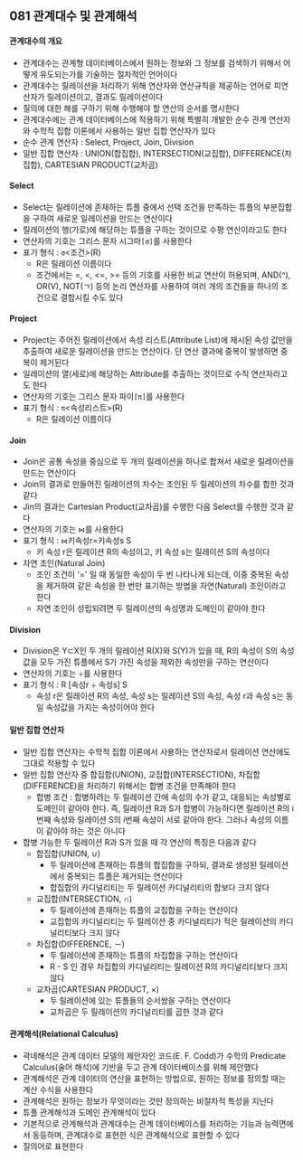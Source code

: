 ## 081 관계대수 및 관계해석

#### 관계대수의 개요

- 관계대수는 관계형 데이터베이스에서 원하는 정보와 그 정보를 검색하기 위해서 어떻게 유도되는가를 기술하는 절차적인 언어이다
- 관계대수는 릴레이션을 처리하기 위해 연산자와 연산규칙을 제공하는 언어로 피연산자가 릴레이션이고, 결과도 릴레이션이다
- 질의에 대한 해를 구하기 위해 수행해야 할 연산의 순서를 명시한다
- 관계대수에는 관계 데이터베이스에 적용하기 위해 특별히 개발한 순수 관계 연산자와 수학적 집합 이론에서 사용하는 일반 집합 연산자가 있다
- 순수 관계 연산자 : Select, Project, Join, Division
- 일반 집합 연산자 : UNION(합집합), INTERSECTION(교집합), DIFFERENCE(차집합), CARTESIAN PRODUCT(교차곱)



#### Select

- Select는 릴레이션에 존재하는 튜플 중에서 선택 조건을 만족하는 튜플의 부분집합을 구하여 새로운 일레이션을 만드는 연산이다
- 릴레이션의 행(가로)에 해당하는 튜플을 구하는 것이므로 수평 연산이라고도 한다
- 연산자의 기호는 그리스 문자 시그마`[σ]`를 사용한다
- 표기 형식 : `σ`<조건>(R)
  - R은 릴레이션 이름이다
  - 조건에서는 =, <, <=, >= 등의 기호를 사용한 비교 연산이 허용되며, AND(^), OR(V), NOT(ㄱ) 등의 논리 연산자를 사용하여 여러 개의 조건들을 하나의 조건으로 결합시킬 수도 있다



#### Project

- Project는 주어진 릴레이션에서 속성 리스트(Attribute List)에 제시된 속성 값만을 추출하여 새로운 릴레이션을 만드는 연산이다. 단 연산 결과에 중복이 발생하면 중복이 제거된다
- 일레이션의 열(세로)에 해당하는 Attribute를 추출하는 것이므로 수직 연산자라고도 한다
- 연산자의 기호는 그리스 문자 파이`[π]`를 사용한다
- 표기 형식 : `π`<속성리스트>(R)
  - R은 릴레이션 이름이다



#### Join

- Join은 공통 속성을 중심으로 두 개의 릴레이션을 하나로 합쳐서 새로운 릴레이션을 만드는 연산이다
- Join의 결과로 만들어진 릴레이션의 차수는 조인된 두 릴레이션의 차수를 합한 것과 같다
- Jin의 결과는 Cartesian Product(교차곱)를 수행한 다음 Select를 수행한 것과 같다
- 연산자의 기호는 `⋈`를 사용한다
- 표기 형식 : `⋈`키속성r=키속성s S
  - 키 속성 r은 릴레이션 R의 속성이고, 키 속성 s는 릴레이션 S의 속성이다
- 자연 조인(Natural Join)
  - 조인 조건이 '=' 일 때 동일한 속성이 두 번 나타나게 되는데, 이중 중복된 속성을 제거하여 같은 속성을 한 번만 표기하는 방법을 자연(Natural) 조인이라고 한다
  - 자연 조인이 성립되려면 두 릴레이션의 속성명과 도메인이 같아야 한다



#### Division

- Division은 Y⊂X인 두 개의 릴레이션 R(X)와 S(Y)가 있을 때, R의 속성이 S의 속성값을 모두 가진 튜플에서 S가 가진 속성을 제외한 속성만을 구하는 연산이다
- 연산자의 기호는 ÷를 사용한다
- 표기 형식 : R [속성r ÷ 속성s] S
  - 속성 r은 릴레이션 R의 속성, 속성 s는 릴레이션 S의 속성, 속성 r과 속성 s는 동일 속성값을 가지는 속성이어야 한다



#### 일반 집합 연산자

- 일반 집합 연산자는 수학적 집합 이론에서 사용하는 연산자로서 릴레이션 연산에도 그대로 적용할 수 있다
- 일반 집합 연산자 중 합집합(UNION), 교집합(INTERSECTION), 차집합(DIFFERENCE)을 처리하기 위해서는 합병 조건을 만족해야 한다
  - 합병 조건 : 합병하려는 두 릴레이션 간에 속성의 수가 같고, 대응되는 속성별로 도메인이 같아야 한다. 즉, 릴레이션 R과 S가 합병이 가능하다면 릴레이션 R의 i번째 속성와 릴레이션 S의 i번째 속성이 서로 같아야 한다. 그러나 속성의 이름이 같아야 하는 것은 아니다
- 합병 가능한 두 릴레이션 R과 S가 있을 때 각 연산의 특징은 다음과 같다
  - 합집합(UNION, ∪)
    - 두 릴레이션에 존재하는 튜플의 합집합을 구하되, 결과로 생성된 릴레이션에서 중복되는 튜플은 제거되는 연산이다
    - 합집합의 카디널리티는 두 릴레이션 카디널리티의 합보다 크지 않다
  - 교집합(INTERSECTION, ∩)
    - 두 릴레이션에 존재하는 튜플의 교집합을 구하는 연산이다
    - 교집합의 카디널리티는 두 릴레이션 중 카디널리티가 적은 릴레이션의 카디널리티보다 크지 않다
  - 차집합(DIFFERENCE, －)
    - 두 릴레이션에 존재하는 튜플의 차집합을 구하는 연산이다
    - R - S 인 경우 차집합의 카디널리티는 릴레이션 R의 카디널리티보다 크지 않다
  - 교차곱(CARTESIAN PRODUCT, ×)
    - 두 릴레이션에 있는 튜플들의 순서쌍을 구하는 연산이다
    - 교차곱은 두 릴레이션의 카디널리티를 곱한 것과 같다



#### 관계해석(Relational Calculus)

- 곽녜해석은 관계 데이터 모델의 제안자인 코드(E. F. Codd)가 수학의 Predicate Calculus(술어 해석)에 기반을 두고 관계 데이터베이스를 위해 제안했다
- 관계해석은 관계 데이터의 연산을 표현하는 방법으로, 원하는 정보를 정의할 때는 계산 수식을 사용한다
- 관계해석은 원하는 정보가 무엇이라는 것만 정의하는 비절차적 특성을 지닌다
- 튜플 관계해석과 도메인 관계해석이 있다
- 기본적으로 관계해석과 관계대수는 관계 데이터베이스를 처리하는 기능과 능력면에서 동등하며, 관계대수로 표현한 식은 관계해석으로 표현할 수 있다
- 질의어로 표현한다
